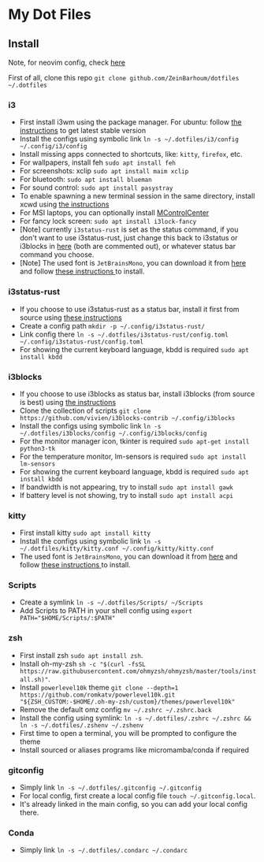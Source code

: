 # My Dot Files

## Install

Note, for neovim config, check [here](https://github.com/ZeinBarhoum/nvim_config)

First of all, clone this repo `git clone github.com/ZeinBarhoum/dotfiles ~/.dotfiles`

### i3

- First install i3wm using the package manager. For ubuntu: follow [the instructions](https://i3wm.org/docs/repositories.html) to get latest stable version
- Install the configs using symbolic link `ln -s ~/.dotfiles/i3/config ~/.config/i3/config`
- Install missing apps connected to shortcuts, like: `kitty`, `firefox`, etc.
- For wallpapers, install feh `sudo apt install feh`
- For screenshots: xclip `sudo apt install maim xclip`
- For bluetooth: `sudo apt install blueman`
- For sound control: `sudo apt install pasystray`
- To enable spawning a new terminal session in the same directory, install xcwd using [the instructions ](https://github.com/schischi/xcwd)
- For MSI laptops, you can optionally install [MControlCenter](https://github.com/dmitry-s93/MControlCenter)
- For fancy lock screen: `sudo apt install i3lock-fancy`
- [Note] currently `i3status-rust` is set as the status command, if you don't want to use i3status-rust, just change this back to i3status or i3blocks in [here](i3/config) (both are commented out), or whatever status bar command you choose.
- [Note] The used font is `JetBrainsMono`, you can download it from [here](https://www.nerdfonts.com/) and follow [these instructions ](https://askubuntu.com/a/3701) to install.

### i3status-rust

- If you choose to use i3status-rust as a status bar, install it first from source using [these instructions](https://github.com/greshake/i3status-rust/blob/master/doc/manual_install.md)
- Create a config path `mkdir -p ~/.config/i3status-rust/`
- Link config there `ln -s ~/.dotfiles/i3status-rust/config.toml ~/.config/i3status-rust/config.toml`
- For showing the current keyboard language, kbdd is required `sudo apt install kbdd`

### i3blocks

- If you choose to use i3blocks as status bar, install i3blocks (from source is best) using [the instructions](https://github.com/vivien/i3blocks?tab=readme-ov-file#installation)
- Clone the collection of scripts `git clone https://github.com/vivien/i3blocks-contrib ~/.config/i3blocks`
- Install the configs using symbolic link `ln -s ~/.dotfiles/i3blocks/config ~/.config/i3blocks/config`
- For the monitor manager icon, tkinter is required `sudo apt-get install python3-tk`
- For the temperature monitor, lm-sensors is required `sudo apt install lm-sensors`
- For showing the current keyboard language, kbdd is required `sudo apt install kbdd`
- If bandwidth is not appearing, try to install `sudo apt install gawk`
- If battery level is not showing, try to install `sudo apt install acpi`

### kitty

- First install kitty `sudo apt install kitty`
- Install the configs using symbolic link `ln -s ~/.dotfiles/kitty/kitty.conf ~/.config/kitty/kitty.conf`
- The used font is `JetBrainsMono`, you can download it from [here](https://www.nerdfonts.com/) and follow [these instructions ](https://askubuntu.com/a/3701) to install.

### Scripts

- Create a symlink `ln -s ~/.dotfiles/Scripts/ ~/Scripts`
- Add Scripts to PATH in your shell config using `export PATH="$HOME/Scripts/:$PATH"`

### zsh

- First install zsh `sudo apt install zsh`.
- Install oh-my-zsh `sh -c "$(curl -fsSL https://raw.githubusercontent.com/ohmyzsh/ohmyzsh/master/tools/install.sh)"`.
- Install `powerlevel10k` theme `git clone --depth=1 https://github.com/romkatv/powerlevel10k.git "${ZSH_CUSTOM:-$HOME/.oh-my-zsh/custom}/themes/powerlevel10k"`
- Remove the default omz config `mv ~/.zshrc ~/.zshrc.back`
- Install the config using symlink: `ln -s ~/.dotfiles/.zshrc ~/.zshrc && ln -s ~/.dotfiles/.zshenv ~/.zshenv`
- First time to open a terminal, you will be prompted to configure the theme
- Install sourced or aliases programs like micromamba/conda if required

### gitconfig

- Simply link `ln -s ~/.dotfiles/.gitconfig ~/.gitconfig`
- For local config, first create a local config file `touch ~/.gitconfig.local`.
- It's already linked in the main config, so you can add your local config there.

### Conda

- Simply link `ln -s ~/.dotfiles/.condarc ~/.condarc`
